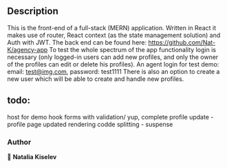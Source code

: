 ## Description

This is the front-end of a full-stack (MERN) application. Written in React it makes use of router, React context (as the state management solution) and Auth with JWT. The back end can be found here: https://github.com/Nat-K/agency-app
To test the whole spectrum of the app functionality login is necessary (only logged-in users can add new profiles, and only the owner of the profiles can edit or delete his profiles). An agent login for test demo: email: test@img.com, password: test1111
There is also an option to create a new user which will be able to create and handle new profiles.

## todo:

host for demo
hook forms with validation/ yup,
complete profile update - profile page updated rendering
codde splitting - suspense

### Author

👤 **Natalia Kiselev**
